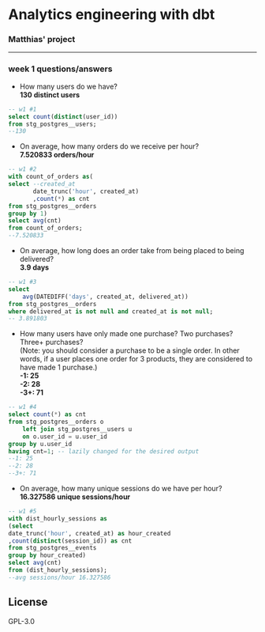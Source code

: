 # Analytics engineering with dbt  

### __Matthias' project__
---

### week 1 questions/answers
- How many users do we have?  
__130 distinct users__
``` sql
-- w1 #1
select count(distinct(user_id))
from stg_postgres__users;
--130
```
- On average, how many orders do we receive per hour?  
__7.520833 orders/hour__
``` sql
-- w1 #2
with count_of_orders as(
select --created_at
       date_trunc('hour', created_at)
       ,count(*) as cnt
from stg_postgres__orders
group by 1)
select avg(cnt)
from count_of_orders;
--7.520833
```
- On average, how long does an order take from being placed to being delivered?  
__3.9 days__
``` sql
-- w1 #3
select
    avg(DATEDIFF('days', created_at, delivered_at))
from stg_postgres__orders
where delivered_at is not null and created_at is not null;
-- 3.891803
```
- How many users have only made one purchase? Two purchases? Three+ purchases?  
(Note: you should consider a purchase to be a single order. In other words, if a user places one order for 3 products, they are considered to have made 1 purchase.)  
__-1: 25__  
__-2: 28__  
__-3+: 71__  
``` sql
-- w1 #4
select count(*) as cnt
from stg_postgres__orders o
    left join stg_postgres__users u
    on o.user_id = u.user_id
group by u.user_id
having cnt=1; -- lazily changed for the desired output
--1: 25
--2: 28
--3+: 71
```
- On average, how many unique sessions do we have per hour?  
__16.327586 unique sessions/hour__
``` sql
-- w1 #5
with dist_hourly_sessions as
(select  
date_trunc('hour', created_at) as hour_created
,count(distinct(session_id)) as cnt
from stg_postgres__events
group by hour_created)
select avg(cnt)
from (dist_hourly_sessions);
--avg sessions/hour 16.327586
```

## License
GPL-3.0
